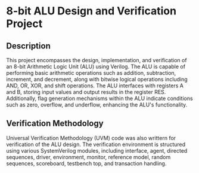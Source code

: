 # 8-bit ALU Design and Verification Project

## Description
This project encompasses the design, implementation, and verification of an 8-bit Arithmetic Logic Unit (ALU) using Verilog. The ALU is capable of performing basic arithmetic operations such as addition, subtraction, increment, and decrement, along with bitwise logical operations including AND, OR, XOR, and shift operations. The ALU interfaces with registers A and B, storing input values and output results in the register RES. Additionally, flag generation mechanisms within the ALU indicate conditions such as zero, overflow, and underflow, enhancing the ALU's functionality.

## Verification Methodology
Universal Verification Methodology (UVM) code was also writtern for verification of the ALU design. The verification environment is structured using various SystemVerilog modules, including interface, agent, directed sequences, driver, environment, monitor, reference model, random sequences, scoreboard, testbench top, and transaction handling.
